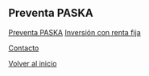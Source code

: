 ## Preventa PASKA
[Preventa PASKA](./Preventa.md)
[Inversión con renta fija](./InversionRentaFija.md)

[Contacto](./Contacto.md)

[Volver al inicio](./README.md)
